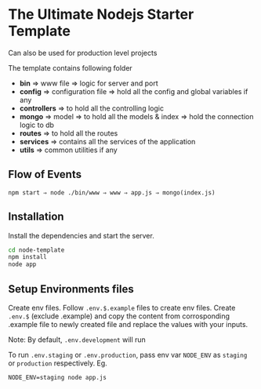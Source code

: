 # The Ultimate Nodejs Starter Template
Can also be used for production level projects

The template contains following folder
- **bin** ⇒ www file ⇒ logic for server and port
- **config** ⇒ configuration file ⇒ hold all the config and global variables if any
- **controllers** ⇒ to hold all the controlling logic
- **mongo** ⇒ model ⇒ to hold all the models & index ⇒ hold the connection logic to db
- **routes** ⇒ to hold all the routes
- **services** ⇒ contains all the services of the application
- **utils** ⇒ common utilities if any

## Flow of Events
```
npm start ⇒ node ./bin/www ⇒ www ⇒ app.js ⇒ mongo(index.js)
```

## Installation

Install the dependencies and start the server.

```sh
cd node-template
npm install
node app
```

## Setup Environments files
Create env files. Follow `.env.$.example` files to create env files. Create `.env.$` (exclude .example) and copy the content from corrosponding .example file to newly created file and replace the values with your inputs.

Note: By default, `.env.development` will run 

To run `.env.staging` or `.env.production`, pass env var `NODE_ENV` as `staging` or `production` respectively.
Eg.

```
NODE_ENV=staging node app.js
```